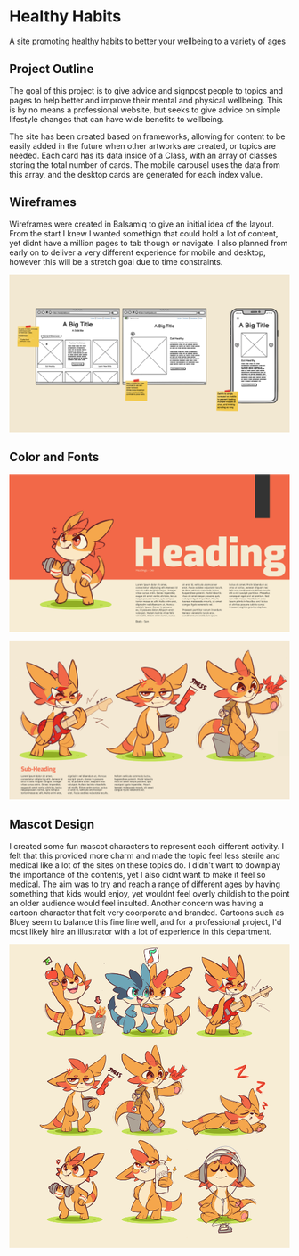 # Healthy Habits
A site promoting healthy habits to better your wellbeing to a variety of ages

## Project Outline

The goal of this project is to give advice and signpost people to topics and pages to help better and improve their mental and physical wellbeing. This is by no means a professional website, but seeks to give advice on simple lifestyle changes that can have wide benefits to wellbeing.

The site has been created based on frameworks, allowing for content to be easily added in the future when other artworks are created, or topics are needed. Each card has its data inside of a Class, with an array of classes storing the total number of cards. The mobile carousel uses the data from this array, and the desktop cards are generated for each index value.

## Wireframes

Wireframes were created in Balsamiq to give an initial idea of the layout. From the start I knew I wanted somethign that could hold a lot of content, yet didnt have a million pages to tab though or navigate. I also planned from early on to deliver a very different experience for mobile and desktop, however this will be a stretch goal due to time constraints.

![Wireframes](docs/SitePlan3.png)

## Color and Fonts

![Color Schemes](docs/SitePlan.png)

![Color Schemes](docs/SitePlan2.png)

## Mascot Design

I created some fun mascot characters to represent each different activity. I felt that this provided more charm and made the topic feel less sterile and medical like a lot of the sites on these topics do. I didn't want to downplay the importance of the contents, yet I also didnt want to make it feel so medical. The aim was to try and reach a range of different ages by having something that kids would enjoy, yet wouldnt feel overly childish to the point an older audience would feel insulted. Another concern was having a cartoon character that felt very coorporate and branded. Cartoons such as Bluey seem to balance this fine line well, and for a professional project, I'd most likely hire an illustrator with a lot of experience in this department.

![Mascots](docs/CreaturesSiteFull.png)